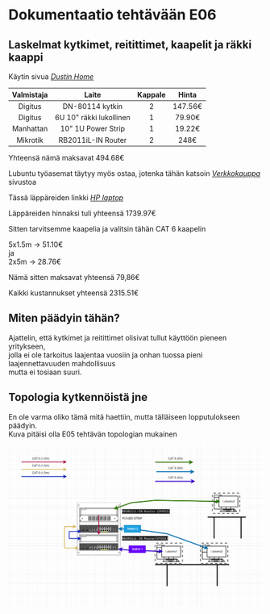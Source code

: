 # Dokumentaatio tehtävään E06

## Laskelmat kytkimet, reitittimet, kaapelit ja räkki kaappi

Käytin sivua [*Dustin Home*](https://www.dustinhome.fi)

|  **Valmistaja** |        **Laite**       | **Kappale** | **Hinta** |
| :-------------: | :--------------------: | :---------: | :-------: |
| Digitus         |DN-80114 kytkin         |      2      |  147.56€  |
| Digitus         |6U 10" räkki lukollinen |      1      |  79.90€   |
| Manhattan       |10" 1U Power Strip      |      1      |  19.22€   |
| Mikrotik        |RB2011iL-IN Router      |      2      |  248€     |

Yhteensä nämä maksavat 494.68€<br/>

Lubuntu työasemat täytyy myös ostaa, jotenka tähän katsoin [*Verkkokauppa*](https://www.verkkokauppa.com) sivustoa<br/>

Tässä läppäreiden linkki [*HP laptop*](https://www.verkkokauppa.com/fi/product/726356/HP-Laptop-14s-fq0022no-14-kannettava-Win-10-394G8EA-UUW)<br/>

Läppäreiden hinnaksi tuli yhteensä 1739.97€<br/>

Sitten tarvitsemme kaapelia ja valitsin tähän CAT 6 kaapelin<br/>

5x1.5m -> 51.10€<br/>
ja<br/>
2x5m -> 28.76€<br/>

Nämä sitten maksavat yhteensä 79,86€<br/>

Kaikki kustannukset yhteensä 2315.51€<br/>

## Miten päädyin tähän?

Ajattelin, että kytkimet ja reitittimet olisivat tullut käyttöön pieneen yritykseen,<br/>
jolla ei ole tarkoitus laajentaa vuosiin ja onhan tuossa pieni laajennettavuuden mahdollisuus<br/>
mutta ei tosiaan suuri.<br/>

## Topologia kytkennöistä jne

En ole varma oliko tämä mitä haettiin, mutta tälläiseen lopputulokseen päädyin.<br/>
Kuva pitäisi olla E05 tehtävän topologian mukainen<br/>

![](/documentation/E06/Fyysinen_piirustus.png)